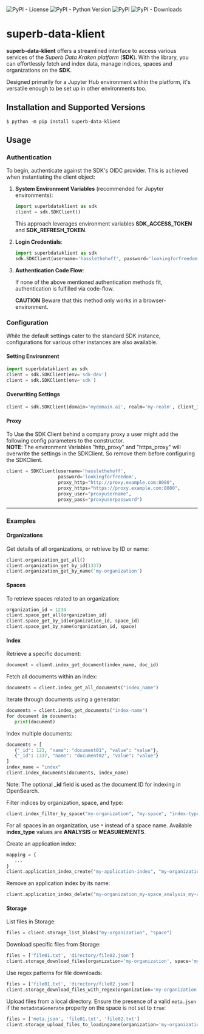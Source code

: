 ![PyPI - License](https://img.shields.io/pypi/l/superb-data-klient)
![PyPI - Python Version](https://img.shields.io/pypi/pyversions/superb-data-klient)
![PyPI](https://img.shields.io/pypi/v/superb-data-klient?label=version)
![PyPI - Downloads](https://img.shields.io/pypi/dm/superb-data-klient)


# superb-data-klient


**superb-data-klient** offers a streamlined interface to access various services of the *Superb Data Kraken platform* (**SDK**). With the library, you can
effortlessly fetch and index data, manage indices, spaces and organizations on the **SDK**.

Designed primarily for a Jupyter Hub environment within the platform, it's versatile enough to be set up in other environments too.


## Installation and Supported Versions

```console
$ python -m pip install superb-data-klient
```

## Usage


### Authentication


To begin, authenticate against the SDK's OIDC provider. This is achieved when instantiating the client object:

1. **System Environment Variables** (recommended for Jupyter environments):
    ```python
    import superbdataklient as sdk
    client = sdk.SDKClient()
    ```
   This approach leverages environment variables **SDK_ACCESS_TOKEN** and **SDK_REFRESH_TOKEN**.


2. **Login Credentials**:
    ``` python
    import superbdataklient as sdk
    sdk.SDKClient(username='hasslethehoff', password='lookingforfreedom')
    ```

3. **Authentication Code Flow**:

   If none of the above mentioned authentication methods fit, authentication is fulfilled via code-flow.

   **CAUTION** Beware that this method only works in a browser-environment.

### Configuration


While the default settings cater to the standard SDK instance, configurations for various other instances are also available.


#### Setting Environment

``` python
import superbdataklient as sdk
client = sdk.SDKClient(env='sdk-dev')
client = sdk.SDKClient(env='sdk')
```

#### Overwriting Settings

``` python
client = sdk.SDKClient(domain='mydomain.ai', realm='my-realm', client_id='my-client-id', api_version='v13.37')
```


#### Proxy
To Use the SDK Client behind a company proxy a user might add the following config parameters to the constructor.  
**NOTE**: The environment Variables "http_proxy" and "https_proxy" will overwrite the settings in the SDKClient. 
So remove them before configuring the SDKClient.
```python
client = SDKClient(username='hasslethehoff', 
                   password='lookingforfreedom', 
                   proxy_http="http://proxy.example.com:8080", 
                   proxy_https="https://proxy.example.com:8080", 
                   proxy_user="proxyusername", 
                   proxy_pass="proxyuserpassword")
```

---
### Examples


#### Organizations


Get details of all organizations, or retrieve by ID or name:

``` python
client.organization_get_all()
client.organization_get_by_id(1337)
client.organization_get_by_name('my-organization')
```

#### Spaces


To retrieve spaces related to an organization:

``` python
organization_id = 1234
client.space_get_all(organization_id)
client.space_get_by_id(organization_id, space_id)
client.space_get_by_name(organization_id, space)
```

#### Index


<!--
TODO: implement after search service works without all_access ()

List all accessible indices:

``` python
indices = client.index_get_all()
```
-->

Retrieve a specific document:

``` python
document = client.index_get_document(index_name, doc_id)
``` 

Fetch all documents within an index:

``` python
documents = client.index_get_all_documents("index_name")
```

Iterate through documents using a generator:

``` python
documents = client.index_get_documents("index-name")
for document in documents:
   print(document)
```

Index multiple documents:

``` python
documents = [
   {"_id": 123, "name": "document01", "value": "value"},
   {"_id": 1337, "name": "document02", "value": "value"}
]
index_name = "index"
client.index_documents(documents, index_name)
``` 

Note: The optional **_id** field is used as the document ID for indexing in OpenSearch.

Filter indices by organization, space, and type:

``` python
client.index_filter_by_space("my-organization", "my-space", "index-type")
```

For all spaces in an organization, use `*` instead of a space name. Available **index_type** values are **ANALYSIS** or **MEASUREMENTS**.

Create an application index:

``` python
mapping = {
   ...
}
client.application_index_create("my-application-index", "my-organization", "my-space", mapping)
```

Remove an application index by its name:

``` python
client.application_index_delete("my-organization_my-space_analysis_my-application-index")
```

#### Storage


List files in Storage:

``` python
files = client.storage_list_blobs("my-organization", "space")
```

Download specific files from Storage:

``` python
files = ['file01.txt', 'directory/file02.json']
client.storage_download_files(organization='my-organization', space='my-space', files=files, local_dir='tmp')
```

Use regex patterns for file downloads:

``` python
files = ['file01.txt', 'directory/file02.json']
client.storage_download_files_with_regex(organization='my-organization', space='my-space', files=files, local_dir='tmp', regex=r'.*json$')
```

Upload files from a local directory. Ensure the presence of a valid `meta.json` if the `metadataGenerate` property on the space is not set to `true`:

``` python
files = ['meta.json', 'file01.txt', 'file02.txt']
client.storage_upload_files_to_loadingzone(organization='my-organization', space='my-space', files= files, local_dir='tmp')
```

